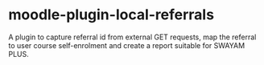 # moodle-plugin-local-referrals
A plugin to capture referral id from external GET requests, map the referral to user course self-enrolment and create a report suitable for SWAYAM PLUS.

